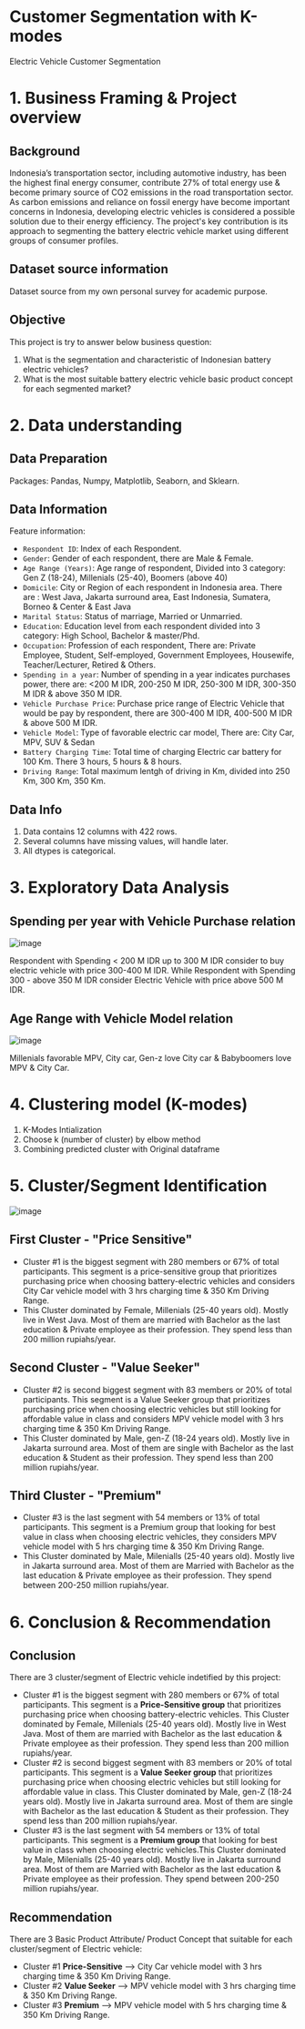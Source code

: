 # Customer Segmentation with K-modes
Electric Vehicle Customer Segmentation

# 1. Business Framing & Project overview

## Background
Indonesia’s transportation sector, including automotive industry, has been the highest final energy consumer, contribute 27% of total energy use & become primary source of CO2 emissions in the road transportation sector.
As carbon emissions and reliance on fossil energy have become important concerns in Indonesia, developing electric vehicles is considered a possible solution due to their energy efficiency.
The project's key contribution is its approach to segmenting the battery electric vehicle market using different groups of consumer profiles.

## Dataset source information
Dataset source from my own personal survey for academic purpose.

## Objective
This project is try to answer below business question:
1.   What is the segmentation and characteristic of Indonesian battery electric vehicles?
2.   What is the most suitable battery electric vehicle basic product concept for each segmented market?


# 2. Data understanding

## Data Preparation
Packages: Pandas, Numpy, Matplotlib, Seaborn, and Sklearn.

## Data Information
Feature information:
*   `Respondent ID`: Index of each Respondent.
*   `Gender`: Gender of each respondent, there are Male & Female.
*   `Age Range (Years)`: Age range of respondent, Divided into 3 category: Gen Z (18-24), Millenials (25-40), Boomers (above 40)
*   `Domicile`: City or Region of each respondent in Indonesia area. There are : West Java, Jakarta surround area, East Indonesia, Sumatera, Borneo & Center & East Java
*   `Marital Status`: Status of marriage, Married or Unmarried.
*   `Education`: Education level from each respondent divided into 3 category: High School, Bachelor & master/Phd.
*   `Occupation`: Profession of each respondent, There are: Private Employee, Student, Self-employed, Government Employees, Housewife, Teacher/Lecturer, Retired & Others.
*   `Spending in a year`: Number of spending in a year indicates purchases power, there are: <200 M IDR, 200-250 M IDR, 250-300 M IDR, 300-350 M IDR & above 350 M IDR.
*   `Vehicle Purchase Price`: Purchase price range of Electric Vehicle that would be pay by respondent, there are 300-400 M IDR, 400-500 M IDR & above 500 M IDR.
*   `Vehicle Model`: Type of favorable electric car model, There are: City Car, MPV, SUV & Sedan 
*   `Battery Charging Time`: Total time of charging Electric car battery for 100 Km. There 3 hours, 5 hours & 8 hours.
*  `Driving Range`: Total maximum lentgh of driving in Km, divided into 250 Km, 300 Km, 350 Km.

## Data Info
1. Data contains 12 columns with 422 rows.
2. Several columns have missing values, will handle later.
3. All dtypes is categorical.


# 3. Exploratory Data Analysis

## Spending per year with Vehicle Purchase relation
![image](https://user-images.githubusercontent.com/114860846/194760875-72ad85a9-20f2-4e55-a5f4-74fa0ec548f1.png)

Respondent with Spending < 200 M IDR up to 300 M IDR consider to buy electric vehicle with price 300-400 M IDR. While Respondent with Spending 300 - above 350 M IDR consider Electric Vehicle with price above 500 M IDR.

## Age Range with Vehicle Model relation
![image](https://user-images.githubusercontent.com/114860846/194760923-39cdac0c-bddd-4902-b188-178eee3904cf.png)

Millenials favorable MPV, City car, Gen-z love City car & Babyboomers love MPV & City Car.


# 4. Clustering model (K-modes)

1. K-Modes Intialization
2. Choose k (number of cluster) by elbow method
3. Combining predicted cluster with Original dataframe


# 5. Cluster/Segment Identification
![image](https://user-images.githubusercontent.com/114860846/194761327-7ac80faf-8093-4890-9bd5-11727bf8d04f.png)

## First Cluster - "Price Sensitive"
*   Cluster #1 is the biggest segment with 280 members or 
67% of total participants. This segment is a price-sensitive 
group that prioritizes purchasing price when choosing 
battery-electric vehicles and considers City Car vehicle model with 3 hrs charging time & 350 Km Driving Range.
*   This Cluster dominated by Female, Millenials (25-40 years old). Mostly live in West Java. Most of them are married with Bachelor as the last education & Private employee as their profession. They spend less than 200 million rupiahs/year.

## Second Cluster - "Value Seeker"
*   Cluster #2 is second biggest segment with 83 members or 20% of total participants. This segment is a Value Seeker group that prioritizes purchasing price when choosing electric vehicles but still looking for affordable value in class and considers MPV vehicle model with 3 hrs charging time & 350 Km Driving Range.
*   This Cluster dominated by Male, gen-Z (18-24 years old). Mostly live in Jakarta surround area. Most of them are single with Bachelor as the last education & Student as their profession. They spend less than 200 million rupiahs/year.

## Third Cluster - "Premium"
*   Cluster #3 is the last segment with 54 members or 13% of total participants. This segment is a Premium group that looking for best value in class when choosing electric vehicles,  they considers MPV vehicle model with 5 hrs charging time & 350 Km Driving Range.
*   This Cluster dominated by Male, Milenialls (25-40 years old). Mostly live in Jakarta surround area. Most of them are Married with Bachelor as the last education & Private employee as their profession. They spend between 200-250 million rupiahs/year.


# 6. Conclusion & Recommendation

## Conclusion
There are 3 cluster/segment of Electric vehicle indetified by this project:
*   Cluster #1 is the biggest segment with 280 members or 67% of total participants. This segment is a **Price-Sensitive group** that prioritizes purchasing price when choosing battery-electric vehicles. This Cluster dominated by Female, Millenials (25-40 years old). Mostly live in West Java. Most of them are married with Bachelor as the last education & Private employee as their profession. They spend less than 200 million rupiahs/year.  
*   Cluster #2 is second biggest segment with 83 members or 20% of total participants. This segment is a **Value Seeker group** that prioritizes purchasing price when choosing electric vehicles but still looking for affordable value in class. This Cluster dominated by Male, gen-Z (18-24 years old). Mostly live in Jakarta surround area. Most of them are single with Bachelor as the last education & Student as their profession. They spend less than 200 million rupiahs/year.
*   Cluster #3 is the last segment with 54 members or 13% of total participants. This segment is a **Premium group** that looking for best value in class when choosing electric vehicles.This Cluster dominated by Male, Milenialls (25-40 years old). Mostly live in Jakarta surround area. Most of them are Married with Bachelor as the last education & Private employee as their profession. They spend between 200-250 million rupiahs/year.

## Recommendation
There are 3 Basic Product Attribute/ Product Concept that suitable for each cluster/segment of Electric vehicle:
*   Cluster #1 **Price-Sensitive** --> City Car vehicle model with 3 hrs charging time & 350 Km Driving Range.
*   Cluster #2 **Value Seeker** --> MPV vehicle model with 3 hrs charging time & 350 Km Driving Range. 
*   Cluster #3 **Premium** --> MPV vehicle model with 5 hrs charging time & 350 Km Driving Range.

